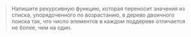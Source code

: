 > Напишите рекурсивную функцию, которая переносит значения из списка, упорядоченного по возрастанию, в дерево двоичного поиска так, что число элементов в каждом поддереве отличается не более, чем на один.
